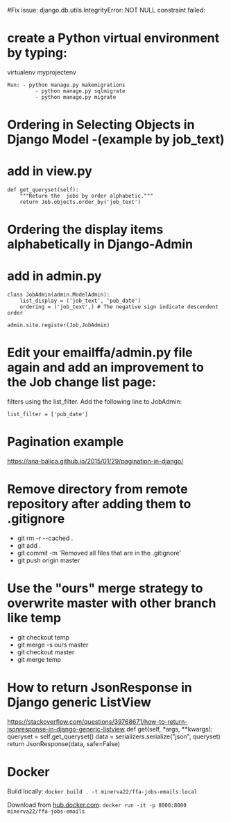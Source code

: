 #Fix issue: django.db.utils.IntegrityError: NOT NULL constraint failed:
	
# create a Python virtual environment by typing:

virtualenv myprojectenv


	Run: - python manage.py makemigrations 
             - python manage.py sqlmigrate 
             - python manage.py migrate

# Ordering in Selecting Objects in Django Model -(example by job_text)
# add in view.py 

	def get_queryset(self):
        """Return the  jobs by order alphabetic."""
        return Job.objects.order_by('job_text')



# Ordering the display items alphabetically in Django-Admin
# add in admin.py

	class JobAdmin(admin.ModelAdmin): 
  		list_display = ('job_text', 'pub_date')
  		ordering = ('job_text',) # The negative sign indicate descendent order
 
	admin.site.register(Job,JobAdmin)



# Edit your emailffa/admin.py file again and add an improvement to the Job change list page: 

filters using the list_filter. Add the following line to JobAdmin:

	list_filter = ['pub_date']


# Pagination example 
 https://ana-balica.github.io/2015/01/29/pagination-in-django/
# Remove directory from remote repository after adding them to .gitignore
 - git rm -r --cached . 
 - git add .
 - git commit -m 'Removed all files that are in the .gitignore' 
 - git push origin master


# Use the "ours" merge strategy to overwrite master with other branch like temp  

 - git checkout temp
 - git merge -s ours master
 - git checkout master
 - git merge temp



# How to return JsonResponse in Django generic ListView
https://stackoverflow.com/questions/39768671/how-to-return-jsonresponse-in-django-generic-listview
	def get(self, *args, **kwargs):
    	queryset = self.get_queryset()
        data = serializers.serialize("json", queryset)
        return JsonResponse(data, safe=False)


# Docker

Build locally: `docker build . -t minerva22/ffa-jobs-emails:local`

Download from [hub.docker.com](https://hub.docker.com/r/minerva22/ffa-jobs-emails/): `docker run -it -p 8000:8000 minerva22/ffa-jobs-emails`
